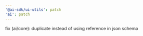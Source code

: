 ```yaml
---
'@ai-sdk/ui-utils': patch
'ai': patch
---
```


fix (ai/core): duplicate instead of using reference in json schema
